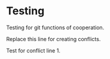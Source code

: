 # Testing
Testing for git functions of cooperation.

Replace this line for creating conflicts.

Test for conflict line 1.
